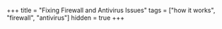 +++
title = "Fixing Firewall and Antivirus Issues"
tags = ["how it works", "firewall", "antivirus"]
hidden = true
+++


